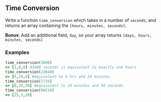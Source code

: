 ## Time Conversion

Write a function ```time_conversion``` which takes in a number of  ```seconds```, and returns an array containing the ```[hours, minutes, seconds]```.

**Bonus**: Add an additional field, ```day```, so your array returns ```[days, hours, minutes, seconds]```

### Examples

```ruby
time_conversion(3600)
=> [1,0,0] #3600 seconds is equivalent to exactly one hours
time_conversion(23040)
=> [6,24,0] #equivalent to 6 hrs and 24 minutes
time_conversion(1738)
=> [0,28,58] #equivalent to 24 minutes and 58 seconds
time_conversion(90210)
=> [25,3,30]
